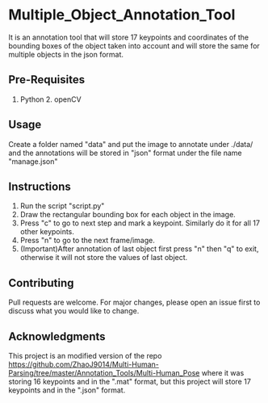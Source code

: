 # Multiple_Object_Annotation_Tool
It is an annotation tool that will store 17 keypoints and coordinates of the bounding boxes of the object taken into account and will store the same for multiple objects in the json format.
## Pre-Requisites
1. Python      2. openCV

## Usage

Create a folder named "data" and put the image to annotate under ./data/ and the annotations will be stored in "json" format under the file name "manage.json"

## Instructions
1. Run the script "script.py"
2. Draw the rectangular bounding box for each object in the image.
3. Press "c" to go to next step and mark a keypoint. Similarly do it for all 17 other keypoints.
4. Press "n" to go to the next frame/image.
5. (Important)After annotation of last object first press "n" then "q" to exit, otherwise it will not store the values of last object.

## Contributing
Pull requests are welcome. For major changes, please open an issue first to discuss what you would like to change.

## Acknowledgments
This project is an modified version of the repo https://github.com/ZhaoJ9014/Multi-Human-Parsing/tree/master/Annotation_Tools/Multi-Human_Pose
where it was storing 16 keypoints and in the ".mat" format, but this project will store 17 keypoints and in the ".json" format.


